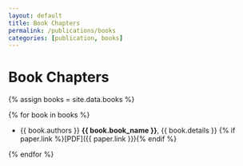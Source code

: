 ```yaml
---
layout: default
title: Book Chapters
permalink: /publications/books
categories: [publication, books]
---
```


# Book Chapters

{% assign books = site.data.books %}

{% for book in books %}

- {{ book.authors }} **{{ book.book_name }}**, {{ book.details }} {% if paper.link %}[PDF]({{ paper.link }}){% endif %}

{% endfor %}
